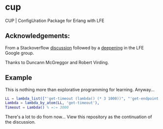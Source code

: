 # cup
CUP | ConfigUration Package for Erlang with LFE

## Acknowledgements:
From a Stackoverflow [discussion](https://groups.google.com/forum/#!topic/lisp-flavoured-erlang/S5s6c5DovEE)
followed by a [deepening](https://groups.google.com/forum/#!topic/lisp-flavoured-erlang/S5s6c5DovEE) in the LFE Google group.

Thanks to Duncann McGreggor and Robert Virding.

## Example
This is nothing more than explorative programming for learning. Anyway...
```erlang
LL = lambda_list(["'get-timeout (lambda() (* 3 1000))", "'get-endpoint (lambda() (list '\"localhost\"))"]),
Lambda = lambda_by_atom(LL, 'get-timeout'),
Timeout = Lambda() % =:= 3000
```

There's a lot to do from now... View this repository as the continuation of the discussion.
